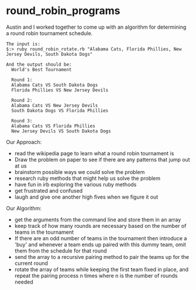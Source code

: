 # round_robin_programs
Austin and I worked together to come up with an algorithm for determining a round robin tournament schedule.

```
The input is:
$:> ruby round_robin_rotate.rb "Alabama Cats, Florida Phillies, New Jersey Devils, South Dakota Dogs"

And the output should be:
  World's Best Tournament

  Round 1:
  Alabama Cats VS South Dakota Dogs
  Florida Phillies VS New Jersey Devils

  Round 2:
  Alabama Cats VS New Jersey Devils
  South Dakota Dogs VS Florida Phillies

  Round 3:
  Alabama Cats VS Florida Phillies
  New Jersey Devils VS South Dakota Dogs
  ```

 Our Approach:
  * read the wikipedia page to learn what a round robin tournament is
  * Draw the problem on paper to see if there are any patterns that jump out at us
  * brainstorm possible ways we could solve the problem
  * research ruby methods that might help us solve the problem
  * have fun in irb exploring the various ruby methods
  * get frustrated and confused
  * laugh and give one another high fives when we figure it out

Our Algorithm:
  * get the arguments from the command line and store them in an array
  * keep track of how many rounds are necessary based on the number of teams in the tournament
  * If there are an odd number of teams in the tournament then introduce a 'buy' and whenever
    a team ends up paired with this dummy team, omit them from the schedule for that round
  * send the array to a recursive pairing method to pair the teams up for the current round
  * rotate the array of teams while keeping the first team fixed in place, and repeat the pairing
    process n times where n is the number of rounds needed
